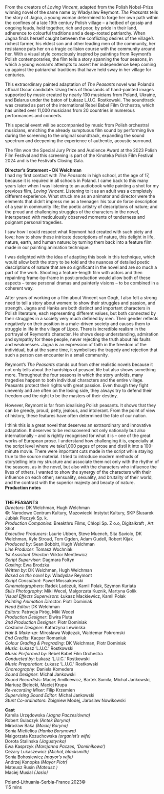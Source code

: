 
From the creators of _Loving Vincent_, adapted from the Polish Nobel-Prize winning novel of the same name by Wladyslaw Reymont. _The Peasants_ tells the story of Jagna, a young woman determined to forge her own path within the confines of a late 19th century Polish village – a hotbed of gossip and ongoing feuds, held together, rich and poor, by pride in their land, adherence to colourful traditions and a deep-rooted patriarchy. When Jagna finds herself caught between the conflicting desires of the village’s richest farmer, his eldest son and other leading men of the community, her resistance puts her on a tragic collision course with the community around her. With a visual style consciously inspired by paintings from Reymont’s Polish contemporaries, the film tells a story spanning the four seasons, in which a young woman’s attempts to assert her independence keep coming up against the patriarchal traditions that have held sway in her village for centuries.

This extraordinary painted adaptation of _The Peasants_ novel was Poland’s official Oscar candidate. Using tens of thousands of hand-painted images supported by music created by nearly 100 musicians from Poland, Ukraine, and Belarus under the baton of Łukasz L.U.C. Rostkowski. The soundtrack was created as part of the international Rebel Babel Film Orchestra, which has united over 11,000 musicians from 20 countries in numerous performances and concerts.

This special event will be accompanied by music from Polish orchestral musicians, enriching the already sumptuous film sound by performing live during the screening to the original soundtrack, expanding the sound spectrum and deepening the experience of authentic, acoustic surround.

The film won the Special Jury Prize and Audience Award at the 2023 Polish Film Festival and this screening is part of the Kinoteka Polish Film Festival 2024 and is the Festival’s Closing Gala.

**Director’s Statement – DK Welchman**  
I had my first contact with _The Peasants_ in high school, at the age of 17, because it is required in all schools in Poland. I came back to this many years later when I was listening to an audiobook while painting a shot for my previous film, _Loving Vincent_. Listening to it as an adult was a completely different experience. What struck me as an animator and director were the elements that didn’t impress me as a teenager: his tour de force description of a year in community life; the poetic artistry of descriptions of nature; and the proud and challenging struggles of the characters in the novel, interspersed with meticulously observed moments of tenderness and poignant personal tragedies.

I saw how I could respect what Reymont had created with such piety and love; how to show these intricate descriptions of nature, this delight in life, nature, earth, and human nature: by turning them back into a feature film made in our painting animation technique.

I was delighted with the idea of adapting this book in this technique, which would allow both the story to be told and the nuances of detailed poetic descriptions of nature that are so significant in the novel and are so much a part of the work. Shooting a feature-length film with actors and then repainting frame-by-frame in post-production would allow both of these aspects – tense personal dramas and painterly visions – to be combined in a coherent way.

After years of working on a film about Vincent van Gogh, I also felt a strong need to tell a story about women: to show their struggles and passion, and strength. Jagna and Hanka are both distinct and important characters in Polish literature, each representing different values, but both connected by their struggles in a society very much defined by men. Their gender reflects negatively on their position in a male-driven society and causes them to struggle in life in the village of Lipce. There is incredible realism in the portrayal of Reymont’s character. He shows deep understanding, admiration and sympathy for these people, never rejecting the truth about his faults and weaknesses. Jagna is an expression of faith in the freedom of the individual, but at the same time, it symbolises the tragedy and rejection that such a person can encounter in a small community.

Reymont’s _The Peasants_ stands out from other realistic novels because it not only tells about the hardships of peasant life but also shows something more. Throughout the four seasons in which the story unfolds, many tragedies happen to both individual characters and the entire village. Peasants protect their rights with great passion. Even though they fight unevenly and are often on the losing side, they always try to defend their freedom and the right to be the masters of their destiny.

However, Reymont is far from idealising Polish peasants. It shows that they can be greedy, proud, petty, jealous, and intolerant. From the point of view of history, these features have often determined the fate of our nation.

I think this is a great novel that deserves an extraordinary and innovative adaptation. It deserves to be rediscovered not only nationally but also internationally – and is rightly recognised for what it is – one of the great works of European prose. I understand how challenging it is, especially at the script level where we take1,000 pages of prose and distil it into a 100-minute movie. There were important cuts made in the script while staying true to the source material. I tried to introduce modern methods of storytelling into my structure and associate them not only with the rhythm of the seasons, as in the novel, but also with the characters who influence the lives of others. I wanted to show the synergy of the characters with their influence on each other; sensuality, sexuality, and brutality of their world, and the contrast with the superior majesty and beauty of nature.  
**Production notes**
<br><br>

**THE PEASANTS**  
_Directors_: DK Welchman, Hugh Welchman  
©: Narodowe Centrum Kultury, Mazowiecki Instytut Kultury, SKP Ślusarek Jubiak Pieczyk Sp. k.  
_Production Companies_: Breakthru Films,  Chłopi Sp. Z o.o, Digitalkraft , Art Shot  
_Executive Producers_: Laurie Ubben, Steve Muench, Sita Saviolo, DK Welchman, Kyle Stroud,  Tom Ogden, Adam Gudell, Robert Kijak  
_Produced by_: Sean Bobbitt, Hugh Welchman  
_Line Producer_: Tomasz Wochniak  
_1st Assistant Director_: Wiktor Mentlewicz  
_Script Supervisor_: Dagmara Foltyn  
_Casting_: Ewa Brodzka  
_Written by_: DK Welchman, Hugh Welchman  
_Based on the novel by_: Wladyslav Reymont  
_Script Consultant_: Pawel Mossakowski  
_Cinematographers_: Radek Ladczuk, Kamil Polak, Szymon Kuriata  
_Stills Photography_: Miki Wecel, Malgorzata Kuznik, Martyna Golik  
_Visual Effects Supervisors_: Łukasz Mackiewicz, Kamil Polak  
_Painting Animation Director_: Piotr Dominiak  
_Head Editor_: DK Welchman  
_Editors_: Patrycja Piróg, Miki Wecel  
_Production Designer_: Elwira Pluta  
_2nd Production Designer_: Piotr Dominiak  
_Costume Designer_: Katarzyna Lewinska  
_Hair & Make-up_: Miroslawa Wojtczak,  Waldemar Pokromski  
_End Credits_: Kacper Romaniuk  
_Colour Grading & Pregrading_: DK Welchman,  Piotr Dominiak  
_Music_: Łukasz ‘L.U.C.’ Rostkowski  
_Music Performed by_: Rebel Babel Film Orchestra  
_Conducted by_: Łukasz ‘L.U.C.’ Rostkowski  
_Music Preparation_: Łukasz ‘L.U.C.’ Rostkowski  
_Choreography_: Daniela Komedera  
_Sound Designer_: Michal Jankowski  
_Sound Recordists_: Maciej Amilkiewicz,  Bartek Sumila, Michal Jankowski, Mariusz Bielecki, Maciej Krupa  
_Re-recording Mixer_: Filip Krzemien  
_Supervising Sound Editor_: Michal Jankowski  
_Stunt Co-ordinators_: Zbigniew Modej,  Jaroslaw Nowikowski

**Cast**  
Kamila Urzędowska _(Jagna Paczesiówna)_  
Robert Gulaczyk _(Antek Boryna)_  
Mirosław Baka _(Maciej Boryna)_  
Sonia Mietielica _(Hanka Borynowa)_  
Malgorzata Kozuchowska _(organist’s wife)_  
Dorota Stalinska _(Jagustynka)_  
Ewa Kasprzyk _(Marcjanna Paczes, ‘Dominikowa’)_  
Cezary Lukaszewicz _(Michal, blacksmith)_  
Sonia Bohosiewicz _(mayor’s wife)_  
Andrzej Konopka _(Mayor Piotr)_  
Mateusz Rusin _(Mateusz )_  
Maciej Musial _(Jasio)_

Poland-Lithuania-Serbia-France 2023©  
115 mins
<br><br>


<!--stackedit_data:
eyJoaXN0b3J5IjpbLTU2NDMzMjBdfQ==
-->